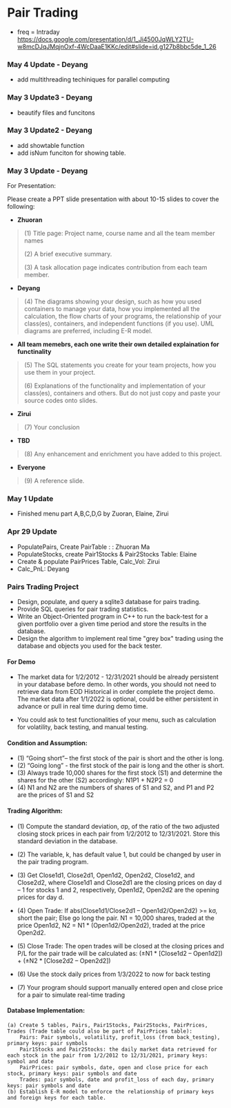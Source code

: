 # Pair Trading 
- freq = Intraday
https://docs.google.com/presentation/d/1_Ji4500JqWLY2TU-w8mcDJqJMqjnOxf-4WcDaaE1KKc/edit#slide=id.g127b8bbc5de_1_26

### May 4 Update - Deyang
- add multithreading techiniques for parallel computing


### May 3 Update3 - Deyang
- beautify files and funcitons

### May 3 Update2 - Deyang
- add showtable function
- add isNum funciton for showing table.

### May 3 Update - Deyang
For Presentation:

Please create a PPT slide presentation with about 10-15 slides to cover the following:

- **Zhuoran**

> (1) Title page: Project name, course name and all the team member names
> 
> (2) A brief executive summary.
> 
> (3) A task allocation page indicates contribution from each team member.

- **Deyang**

> (4)  The diagrams showing your design, such as how you used containers to manage your data, how you implemented all the calculation, the flow charts of your programs, the relationship of your class(es), containers, and independent functions (if you use). UML diagrams are preferred, including E-R model.

- **All team memebrs, each one write their own detailed explaination for functinality**

> (5) The SQL statements you create for your team projects, how you use them in your project.
> 
> (6) Explanations of the functionality and implementation of your class(es), containers and others. But do not just copy and paste your source codes onto slides.

- **Zirui**

> (7) Your conclusion

- **TBD**

> (8) Any enhancement and enrichment you have added to this project.

- **Everyone**

> (9) A reference slide.


### May 1 Update
- Finished menu part A,B,C,D,G by Zuoran, Elaine, Zirui

### Apr 29 Update
- PopulatePairs, Create PairTable :  : Zhuoran Ma
- PopulateStocks, create Pair1Stocks & Pair2Stocks Table: Elaine
- Create & populate PairPrices Table, Calc_Vol: Zirui
- Calc_PnL: Deyang

### Pairs Trading Project
- Design, populate, and query a sqlite3 database for pairs trading.
- Provide SQL queries for pair trading statistics.
- Write an Object-Oriented program in C++ to run the back-test for a given portfolio over a given time period and store the results in the database.
- Design the algorithm to implement real time "grey box" trading using the database and objects you used for the back tester.

#### For Demo

- The market data for 1/2/2012 - 12/31/2021 should be already persistent in your database before demo. In other words, you should not need to retrieve data from EOD Historical in order complete the project demo. The market data after 1/1/2022 is optional, could be either persistent in advance or pull in real time during demo time.

- You could ask to test functionalities of your menu, such as calculation for volatility, back testing, and manual testing.

#### Condition and Assumption:
- (1) “Going short”– the first stock of the pair is short and the other is long. 
- (2) “Going long” - the first stock of the pair is long and the other is short.
- (3) Always trade 10,000 shares for the first stock (S1) and determine the shares for the other (S2) accordingly: N1P1 + N2P2 = 0
- (4) N1 and N2 are the numbers of shares of S1 and S2, and P1 and P2 are the prices of S1 and S2

#### Trading Algorithm:
- (1) Compute the standard deviation, σp, of the ratio of the two adjusted closing stock prices in each pair from 1/2/2012 to 12/31/2021. 
Store this standard deviation in the database.

- (2) The variable, k, has default value 1, but could be changed by user in the pair trading program.

- (3) Get Close1d1, Close2d1, Open1d2, Open2d2, Close1d2, and Close2d2, where Close1d1 and Close2d1 are the closing prices on day d – 1 for stocks 1 and 2, respectively, Open1d2, Open2d2 are the opening prices for day d.

- (4) Open Trade:
    If abs(Close1d1/Close2d1 – Open1d2/Open2d2) >= kσ, 
        short the pair;
    Else go long the pair.
    N1 = 10,000 shares, traded at the price Open1d2, 
    N2 = N1 * (Open1d2/Open2d2), traded at the price Open2d2.

- (5) Close Trade:
    The open trades will be closed at the closing prices and P/L for the pair trade will be calculated as:
        (±N1 * [Close1d2 – Open1d2]) + 
        (±N2 * [Close2d2 – Open2d2])

- (6) Use the stock daily prices from 1/3/2022 to now for back testing

- (7) Your program should support manually entered open and close price for a pair to simulate real-time trading

#### Database Implementation:
    (a) Create 5 tables, Pairs, Pair1Stocks, Pair2Stocks, PairPrices, Trades (Trade table could also be part of PairPrices table):
        Pairs: Pair symbols, volatility, profit_loss (from back_testing),  primary keys: pair symbols
        Pair1Stocks and Pair2Stocks: the daily market data retrieved for each stock in the pair from 1/2/2012 to 12/31/2021, primary keys: symbol and date
        PairPrices: pair symbols, date, open and close price for each stock, primary keys: pair symbols and date
        Trades: pair symbols, date and profit_loss of each day, primary keys: pair symbols and date
    (b) Establish E-R model to enforce the relationship of primary keys and foreign keys for each table.



